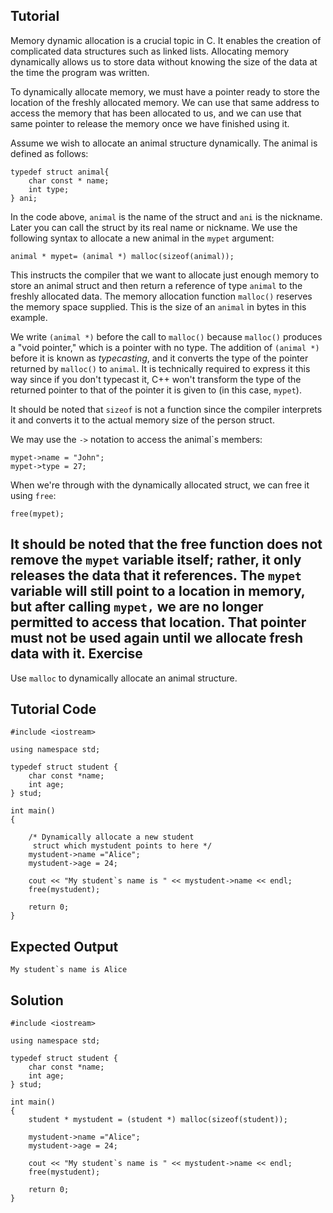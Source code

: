 Tutorial
--------

Memory dynamic allocation is a crucial topic in C. It enables the creation of complicated data structures such as linked lists. Allocating memory dynamically allows us to store data without knowing the size of the data at the time the program was written.

To dynamically allocate memory, we must have a pointer ready to store the location of the freshly allocated memory. We can use that same address to access the memory that has been allocated to us, and we can use that same pointer to release the memory once we have finished using it.

Assume we wish to allocate an animal structure dynamically. The animal is defined as follows:

    typedef struct animal{
        char const * name;
        int type;
    } ani;

In the code above, `animal` is the name of the struct and `ani` is the nickname. Later you can call the struct by its real name or nickname.
We use the following syntax to allocate a new animal in the `mypet` argument: 

    animal * mypet= (animal *) malloc(sizeof(animal));

This instructs the compiler that we want to allocate just enough memory to store an animal struct and then return a reference of type `animal` to the freshly allocated data. The memory allocation function `malloc()` reserves the memory space supplied. This is the size of an `animal` in bytes in this example.

 We write `(animal *)` before the call to `malloc()` because `malloc()` produces a "void pointer," which is a pointer with no type. The addition of `(animal *)` before it is known as *typecasting*, and it converts the type of the pointer returned by `malloc()` to `animal`. It is technically required to express it this way since if you don't typecast it, C++ won't transform the type of the returned pointer to that of the pointer it is given to (in this case, `mypet`).
 
 It should be noted that `sizeof` is not a function since the compiler interprets it and converts it to the actual memory size of the person struct.

We may use the `->` notation to access the animal`s members:

    mypet->name = "John";
    mypet->type = 27;

When we're through with the dynamically allocated struct, we can free it using `free`:

    free(mypet);

 It should be noted that the free function does not remove the `mypet` variable itself; rather, it only releases the data that it references. The `mypet` variable will still point to a location in memory, but after calling `mypet,` we are no longer permitted to access that location. That pointer must not be used again until we allocate fresh data with it.
Exercise
--------

Use `malloc` to dynamically allocate an animal structure.

Tutorial Code
-------------

	#include <iostream>

	using namespace std;

	typedef struct student {
		char const *name;
		int age;
	} stud;

	int main()
	{
		
		/* Dynamically allocate a new student
         struct which mystudent points to here */
		mystudent->name ="Alice";
		mystudent->age = 24;
		
		cout << "My student`s name is " << mystudent->name << endl;
		free(mystudent);

		return 0;
	}

Expected Output
---------------

    My student`s name is Alice

Solution
--------

    #include <iostream>

	using namespace std;

	typedef struct student {
		char const *name;
		int age;
	} stud;

	int main()
	{
		student * mystudent = (student *) malloc(sizeof(student));
		
		mystudent->name ="Alice";
		mystudent->age = 24;
		
		cout << "My student`s name is " << mystudent->name << endl;
		free(mystudent);

		return 0;
	}
